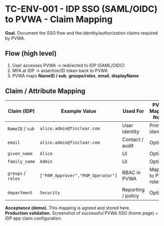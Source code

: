 # TC-ENV-001 - IDP SSO (SAML/OIDC) to PVWA - Claim Mapping

**Goal.** Document the SSO flow and the identity/authorization claims required by PVWA.

## Flow (high level)
1) User accesses PVWA → redirected to IDP (SAML/OIDC)  
2) MFA at IDP → assertion/ID token back to PVWA  
3) PVWA maps **NameID / sub**, **groups/roles**, **email**, **displayName**

## Claim / Attribute Mapping
| Claim (IDP)        | Example Value                       | Used For                     | PVWA Mapping Notes              |
|---                 |---                                  |---                           |---                              |
| `NameID` / `sub`   | `alice.admin@finclear.com`          | User identity                | Primary identifier              |
| `email`            | `alice.admin@finclear.com`          | Contact / audit              | Optional                        |
| `given_name`       | `Alice`                             | UI                           | Optional                        |
| `family_name`      | `Admin`                             | UI                           | Optional                        |
| `groups` / `roles` | `["PAM_Approver","PAM_Operator"]`   | RBAC in PVWA                 | Mapped to PVWA roles            |
| `department`       | `Security`                          | Reporting / policy           | Optional                        |

**Acceptance (demo).** This mapping is agreed and stored here.  
**Production validation.** Screenshot of successful PVWA SSO (home page) + IDP app claim configuration.

